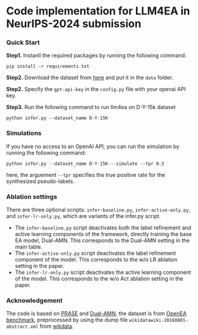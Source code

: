 # Code implementation for LLM4EA in NeurIPS-2024 submission

### Quick Start

**Step1.** Instanll the required packages by running the following command:

```
pip install -r requirements.txt
```

**Step2.** Download the dataset from [here](https://anonymous.4open.science/r/processedOpenEAData-3674/) and put it in the `data` folder.

**Step2.** Specify the `gpt-api-key` in the `config.py` file with your openai API key.

**Step3.** Run the following command to run llm4ea on D-Y-15k dataset

```
python infer.py --dataset_name D-Y-15K
```

### Simulations

If you have no access to an OpenAI API, you can run the simulation by running the following command:

```
python infer.py --dataset_name D-Y-15K --simulate --tpr 0.5
```

here, the arguement `--tpr` specifies the true positive rate for the synthesized pseudo-labels.

### Ablation settings

There are three optional scripts: `infer-baseline.py`, `infer-active-only.py`, and `infer-lr-only.py`, which are variants of the infer.py script.

- The `infer-baseline.py` script deactivates both the label refinement and active learning components of the framework, directly training the base EA model, Dual-AMN. This corresponds to the Dual-AMN setting in the main table.
- The `infer-active-only.py` script deactivates the label refinement component of the model. This corresponds to the w/o LR ablation setting in the paper.
- The `infer-lr-only.py` script deactivates the active learning component of the model. This corresponds to the w/o Act ablation setting in the paper.


### Acknowledgement

The code is based on [PRASE](https://github.com/qizhyuan/PRASE-Python) and [Dual-AMN](https://github.com/MaoXinn/Dual-AMN), the dataset is from [OpenEA benchmark](https://github.com/nju-websoft/OpenEA), preprocessed by using the dump file `wikidatawiki-20160801-abstract.xml` from [wikdata](https://archive.org/download/wikidatawiki-20160801).